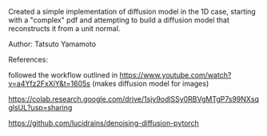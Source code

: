 Created a simple implementation of diffusion model in the 1D case, starting with a "complex" pdf and attempting to build a diffusion model that reconstructs it from a unit normal.

Author: Tatsuto Yamamoto

References:

followed the workflow outlined in https://www.youtube.com/watch?v=a4Yfz2FxXiY&t=1605s (makes diffusion model for images)

https://colab.research.google.com/drive/1sjy9odlSSy0RBVgMTgP7s99NXsqglsUL?usp=sharing

https://github.com/lucidrains/denoising-diffusion-pytorch

